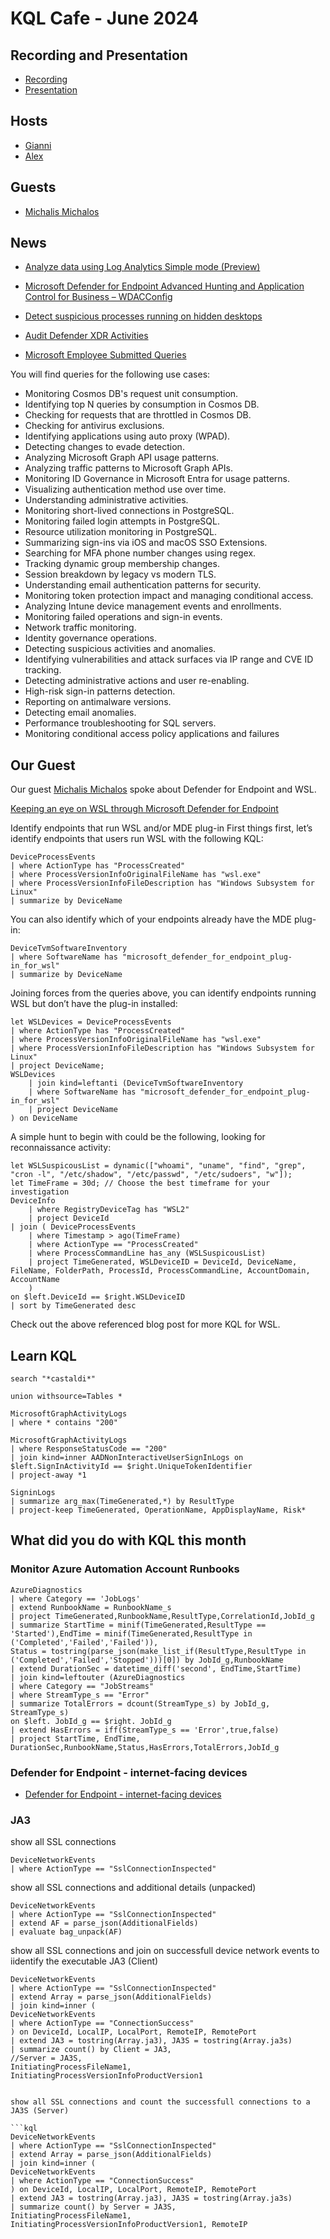 # KQL Cafe - June 2024

## Recording and Presentation

- [Recording]()
- [Presentation](/docs/Presentations/KQL%20Cafe%20-%20June%202024.pdf)

## Hosts

- [Gianni](https://twitter.com/castello_johnny)
- [Alex](https://twitter.com/alexverboon)

## Guests

- [Michalis Michalos](https://www.linkedin.com/in/mmihalos/)

## News

- [Analyze data using Log Analytics Simple mode (Preview)](https://learn.microsoft.com/en-us/azure/azure-monitor/logs/log-analytics-simple-mode)
- [Microsoft Defender for Endpoint Advanced Hunting and Application Control for Business – WDACConfig](https://www.youtube.com/watch?app=desktop&si=tJbFbzRJNy79lUo7&v=oyz0jFzOOGA&feature=youtu.be)
- [Detect suspicious processes running on hidden desktops](https://techcommunity.microsoft.com/t5/microsoft-defender-for-endpoint/detect-suspicious-processes-running-on-hidden-desktops/ba-p/4072322)
- [Audit Defender XDR Activities](https://kqlquery.com/posts/audit-defender-xdr/)

- [Microsoft Employee Submitted Queries](https://github.com/KQLMSPress/definitive-guide-kql/tree/main/Extra%20Microsoft%20Employee%20Submitted%20Queries)

You will find queries for the following use cases:

- Monitoring Cosmos DB's request unit consumption.
- Identifying top N queries by consumption in Cosmos DB.
- Checking for requests that are throttled in Cosmos DB.
- Checking for antivirus exclusions.
- Identifying applications using auto proxy (WPAD).
- Detecting changes to evade detection.
- Analyzing Microsoft Graph API usage patterns.
- Analyzing traffic patterns to Microsoft Graph APIs.
- Monitoring ID Governance in Microsoft Entra for usage patterns.
- Visualizing authentication method use over time.
- Understanding administrative activities.
- Monitoring short-lived connections in PostgreSQL.
- Monitoring failed login attempts in PostgreSQL.
- Resource utilization monitoring in PostgreSQL.
- Summarizing sign-ins via iOS and macOS SSO Extensions.
- Searching for MFA phone number changes using regex.
- Tracking dynamic group membership changes.
- Session breakdown by legacy vs modern TLS.
- Understanding email authentication patterns for security.
- Monitoring token protection impact and managing conditional access.
- Analyzing Intune device management events and enrollments.
- Monitoring failed operations and sign-in events.
- Network traffic monitoring.
- Identity governance operations.
- Detecting suspicious activities and anomalies.
- Identifying vulnerabilities and attack surfaces via IP range and CVE ID tracking.
- Detecting administrative actions and user re-enabling.
- High-risk sign-in patterns detection.
- Reporting on antimalware versions.
- Detecting email anomalies.
- Performance troubleshooting for SQL servers.
- Monitoring conditional access policy applications and failures

## Our Guest

Our guest [Michalis Michalos](https://www.linkedin.com/in/mmihalos/) spoke about Defender for Endpoint and WSL.

[Keeping an eye on WSL through Microsoft Defender for Endpoint](https://www.michalos.net/2024/06/25/keeping-an-eye-on-wsl-through-microsoft-defender-for-endpoint/)

Identify endpoints that run WSL and/or MDE plug-in
First things first, let’s identify endpoints that users run WSL with the following KQL:

```kql
DeviceProcessEvents
| where ActionType has "ProcessCreated"
| where ProcessVersionInfoOriginalFileName has "wsl.exe"
| where ProcessVersionInfoFileDescription has "Windows Subsystem for Linux"
| summarize by DeviceName
```

You can also identify which of your endpoints already have the MDE plug-in:

```kql
DeviceTvmSoftwareInventory
| where SoftwareName has "microsoft_defender_for_endpoint_plug-in_for_wsl"
| summarize by DeviceName
```

Joining forces from the queries above, you can identify endpoints running WSL but don’t have the plug-in installed:

```kql
let WSLDevices = DeviceProcessEvents
| where ActionType has "ProcessCreated"
| where ProcessVersionInfoOriginalFileName has "wsl.exe"
| where ProcessVersionInfoFileDescription has "Windows Subsystem for Linux"
| project DeviceName;
WSLDevices
    | join kind=leftanti (DeviceTvmSoftwareInventory
    | where SoftwareName has "microsoft_defender_for_endpoint_plug-in_for_wsl"
    | project DeviceName
) on DeviceName
```

A simple hunt to begin with could be the following, looking for reconnaissance  activity:

```kql
let WSLSuspicousList = dynamic(["whoami", "uname", "find", "grep", "cron -l", "/etc/shadow", "/etc/passwd", "/etc/sudoers", "w"]); 
let TimeFrame = 30d; // Choose the best timeframe for your investigation
DeviceInfo
    | where RegistryDeviceTag has "WSL2"
    | project DeviceId
| join ( DeviceProcessEvents
    | where Timestamp > ago(TimeFrame)
    | where ActionType == "ProcessCreated"
    | where ProcessCommandLine has_any (WSLSuspicousList)
    | project TimeGenerated, WSLDeviceID = DeviceId, DeviceName, FileName, FolderPath, ProcessId, ProcessCommandLine, AccountDomain, AccountName
    )
on $left.DeviceId == $right.WSLDeviceID
| sort by TimeGenerated desc
```

Check out the above referenced blog post for more KQL for WSL.

## Learn KQL

```kql
search "*castaldi*"
```

```kql
union withsource=Tables *
```

```kql
MicrosoftGraphActivityLogs
| where * contains "200"
```

```kql
MicrosoftGraphActivityLogs
| where ResponseStatusCode == "200"
| join kind=inner AADNonInteractiveUserSignInLogs on $left.SignInActivityId == $right.UniqueTokenIdentifier
| project-away *1
```

```kql
SigninLogs
| summarize arg_max(TimeGenerated,*) by ResultType
| project-keep TimeGenerated, OperationName, AppDisplayName, Risk*
```

## What did you do with KQL this month

### Monitor Azure Automation Account Runbooks

```kql
AzureDiagnostics
| where Category == 'JobLogs'
| extend RunbookName = RunbookName_s
| project TimeGenerated,RunbookName,ResultType,CorrelationId,JobId_g
| summarize StartTime = minif(TimeGenerated,ResultType == 'Started'),EndTime = minif(TimeGenerated,ResultType in ('Completed','Failed','Failed')),
Status = tostring(parse_json(make_list_if(ResultType,ResultType in ('Completed','Failed','Stopped')))[0]) by JobId_g,RunbookName
| extend DurationSec = datetime_diff('second', EndTime,StartTime)
| join kind=leftouter (AzureDiagnostics
| where Category == "JobStreams"
| where StreamType_s == "Error"
| summarize TotalErrors = dcount(StreamType_s) by JobId_g, StreamType_s)
on $left. JobId_g == $right. JobId_g
| extend HasErrors = iff(StreamType_s == 'Error',true,false)
| project StartTime, EndTime, DurationSec,RunbookName,Status,HasErrors,TotalErrors,JobId_g
```

### Defender for Endpoint - internet-facing devices

- [Defender for Endpoint - internet-facing devices](https://github.com/alexverboon/Hunting-Queries-Detection-Rules/blob/main/Defender%20For%20Endpoint/MDE-InternetFacing.md)

### JA3

show all SSL connections

```kql
DeviceNetworkEvents
| where ActionType == "SslConnectionInspected"
```

show all SSL connections and additional details (unpacked)

```kql
DeviceNetworkEvents
| where ActionType == "SslConnectionInspected"
| extend AF = parse_json(AdditionalFields)
| evaluate bag_unpack(AF)
```

show all SSL connections and join on successfull device network events to iidentify the executable JA3 (Client)

```kql
DeviceNetworkEvents
| where ActionType == "SslConnectionInspected"
| extend Array = parse_json(AdditionalFields)
| join kind=inner (
DeviceNetworkEvents 
| where ActionType == "ConnectionSuccess"
) on DeviceId, LocalIP, LocalPort, RemoteIP, RemotePort
| extend JA3 = tostring(Array.ja3), JA3S = tostring(Array.ja3s)
| summarize count() by Client = JA3, 
//Server = JA3S, 
InitiatingProcessFileName1, InitiatingProcessVersionInfoProductVersion1


show all SSL connections and count the successfull connections to a JA3S (Server)

```kql
DeviceNetworkEvents
| where ActionType == "SslConnectionInspected"
| extend Array = parse_json(AdditionalFields)
| join kind=inner (
DeviceNetworkEvents 
| where ActionType == "ConnectionSuccess"
) on DeviceId, LocalIP, LocalPort, RemoteIP, RemotePort
| extend JA3 = tostring(Array.ja3), JA3S = tostring(Array.ja3s)
| summarize count() by Server = JA3S, 
InitiatingProcessFileName1, InitiatingProcessVersionInfoProductVersion1, RemoteIP
```
